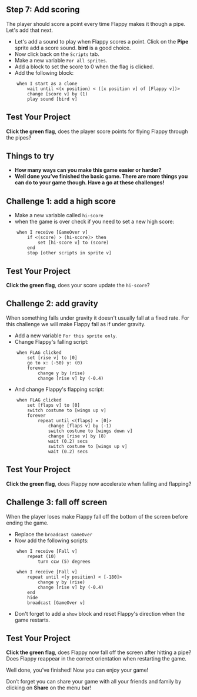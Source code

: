 ## **Step 7:** Add scoring

The player should score a point every time Flappy makes it though a pipe. Let's add that next.



+ Let's add a sound to play when Flappy scores a point. Click on the **Pipe** sprite add a score sound. **bird** is a good choice.
+ Now click back on the `Scripts` tab.
+ Make a new variable `For all sprites`.
+ Add a block to set the score to 0 when the flag is clicked.
+ Add the following block:
```blocks
    when I start as a clone
        wait until <(x position) < ([x position v] of [Flappy v])>
        change [score v] by (1)
        play sound [bird v]
```

## Test Your Project

__Click the green flag__, does the player score points for flying Flappy through the pipes?



## Things to try

+ __How many ways can you make this game easier or harder?__
+ __Well done you’ve finished the basic game. There are more things you can do to your game though. Have a go at these challenges!__

## Challenge 1: add a high score

+ Make a new variable called `hi-score`
+ when the game is over check if you need to set a new high score:
```blocks
    when I receive [GameOver v]
        if <(score) > (hi-score)> then
            set [hi-score v] to (score)
        end
        stop [other scripts in sprite v]
```

## Test Your Project

__Click the green flag__, does your score update the `hi-score`?



## Challenge 2: add gravity

When something falls under gravity it doesn't usually fall at a fixed rate. For this challenge we will make Flappy fall as if under gravity.

+ Add a new variable `For this sprite only`.
+ Change Flappy's falling script:
```blocks
    when FLAG clicked
        set [rise v] to [0]
        go to x: (-50) y: (0)
        forever
            change y by (rise)
            change [rise v] by (-0.4)
```
+ And change Flappy's flapping script:
```blocks
    when FLAG clicked
        set [flaps v] to [0]
        switch costume to [wings up v]
        forever
            repeat until <(flaps) = [0]>
                change [flaps v] by (-1)
                switch costume to [wings down v]
                change [rise v] by (8)
                wait (0.2) secs
                switch costume to [wings up v]
                wait (0.2) secs
```

## Test Your Project

__Click the green flag__, does Flappy now accelerate when falling and flapping?



## Challenge 3: fall off screen

When the player loses make Flappy fall off the bottom of the screen before ending the game.

+ Replace the `broadcast GameOver`
+ Now add the following scripts:
```blocks
    when I receive [Fall v]
        repeat (10)
            turn ccw (5) degrees

    when I receive [Fall v]
        repeat until <(y position) < [-180]>
            change y by (rise)
            change [rise v] by (-0.4)
        end
        hide
        broadcast [GameOver v]
```
+ Don't forget to add a `show` block and reset Flappy's direction when the game restarts.

## Test Your Project

__Click the green flag__, does Flappy now fall off the screen after hitting a pipe? Does Flappy reappear in the correct orientation when restarting the game.



Well done, you’ve finished! Now you can enjoy your game!

Don’t forget you can share your game with all your friends and family by clicking on **Share** on the menu bar!

